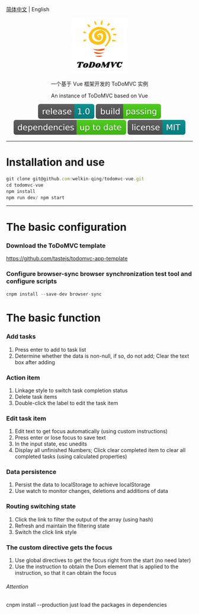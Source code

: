 [简体中文](https://github.com/welkin-qing/todomvc-vue)  | English

<div align="center">

![](https://github.com/welkin-qing/todomvc-vue/blob/master/img/mylogo.png)

一个基于 Vue 框架开发的 ToDoMVC 实例

An instance of ToDoMVC based on Vue

![](https://github.com/welkin-qing/todomvc-vue/blob/master/img/release-1.0-darkcyan.svg)
![](https://github.com/welkin-qing/todomvc-vue/blob/master/img/build-passing-brightgreen.svg)
![](https://github.com/welkin-qing/todomvc-vue/blob/master/img/dependencies-up%20to%20date-brightgreen.svg)
![](https://github.com/welkin-qing/todomvc-vue/blob/master/img/license-MIT-darkcyan.svg)

</div>

-----

# Installation and use
```js
git clone git@github.com:welkin-qing/todomvc-vue.git
cd todomvc-vue
npm install
npm run dev/ npm start
```
-----

# The basic configuration
### Download the ToDoMVC template
https://github.com/tastejs/todomvc-app-template
### Configure browser-sync browser synchronization test tool and configure scripts

```js
cnpm install --save-dev browser-sync
```
# The basic function
###  Add tasks
1. Press enter to add to task list
2. Determine whether the data is non-null, if so, do not add; Clear the text box after adding

### Action item
1. Linkage style to switch task completion status
2. Delete task items
3. Double-click the label to edit the task item

### Edit task item
1. Edit text to get focus automatically (using custom instructions)
2. Press enter or lose focus to save text
3. In the input state, esc unedits
4. Display all unfinished Numbers; Click clear completed item to clear all completed tasks (using calculated properties)

### Data persistence
1. Persist the data to localStorage to achieve localStorage
2. Use watch to monitor changes, deletions and additions of data

### Routing switching state
1. Click the link to filter the output of the array (using hash)
2. Refresh and maintain the filtering state
3. Switch the click link style

### The custom directive gets the focus
1. Use global directives to get the focus right from the start (no need later)
2. Use the instruction to obtain the Dom element that is applied to the instruction, so that it can obtain the focus

###### Attention
cnpm install --production  just load the packages in dependencies

